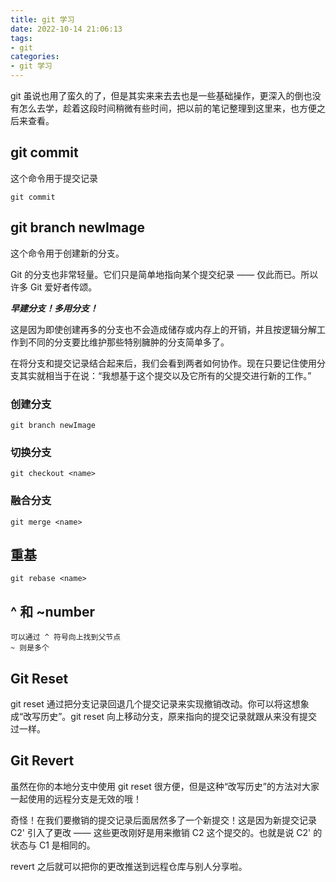 ```yaml
---
title: git 学习
date: 2022-10-14 21:06:13
tags:
- git
categories: 
- git 学习
---
```

git 虽说也用了蛮久的了，但是其实来来去去也是一些基础操作，更深入的倒也没有怎么去学，趁着这段时间稍微有些时间，把以前的笔记整理到这里来，也方便之后来查看。

## git commit
这个命令用于提交记录
```git
git commit
```

## git branch newImage
这个命令用于创建新的分支。

Git 的分支也非常轻量。它们只是简单地指向某个提交纪录 —— 仅此而已。所以许多 Git 爱好者传颂。

***早建分支！多用分支！***

这是因为即使创建再多的分支也不会造成储存或内存上的开销，并且按逻辑分解工作到不同的分支要比维护那些特别臃肿的分支简单多了。

在将分支和提交记录结合起来后，我们会看到两者如何协作。现在只要记住使用分支其实就相当于在说：“我想基于这个提交以及它所有的父提交进行新的工作。”
### 创建分支
```git
git branch newImage
```
### 切换分支
```git
git checkout <name>
```

### 融合分支
```git
git merge <name>
```

## 重基
```
git rebase <name>
```

## ^ 和 ~number
```git
可以通过 ^ 符号向上找到父节点
~ 则是多个
``` 

## Git Reset
git reset 通过把分支记录回退几个提交记录来实现撤销改动。你可以将这想象成“改写历史”。git reset 向上移动分支，原来指向的提交记录就跟从来没有提交过一样。

## Git Revert
虽然在你的本地分支中使用 git reset 很方便，但是这种“改写历史”的方法对大家一起使用的远程分支是无效的哦！

奇怪！在我们要撤销的提交记录后面居然多了一个新提交！这是因为新提交记录 C2' 引入了更改 —— 这些更改刚好是用来撤销 C2 这个提交的。也就是说 C2' 的状态与 C1 是相同的。

revert 之后就可以把你的更改推送到远程仓库与别人分享啦。

